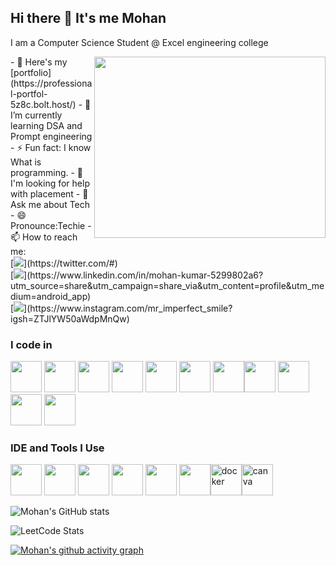 ## Hi there 👋 It's me Mohan

I am a Computer Science Student @ Excel engineering college 


<img align="right" width="370" height="290" src="https://i.pinimg.com/originals/47/f0/34/47f0342cec72b800463bf003eac1257e.gif">
- 🔭 Here's my [portfolio](https://professional-portfol-5z8c.bolt.host/)                                                 
- 🌱 I’m currently learning DSA and Prompt engineering 
- ⚡ Fun fact: I know What is programming.
- 🥱 I'm looking for help with placement 
- 💬 Ask me about Tech
- 😄 Pronounce:Techie
- 📫 How to reach me:
<br /> [<img src="https://img.shields.io/badge/Twitter-1DA1F2?style=for-the-badge&logo=twitter&logoColor=white" />](https://twitter.com/#) <br /> [<img src="https://img.shields.io/badge/LinkedIn-0077B5?style=for-the-badge&logo=linkedin&logoColor=white" />](https://www.linkedin.com/in/mohan-kumar-5299802a6?utm_source=share&utm_campaign=share_via&utm_content=profile&utm_medium=android_app) <br/> [<img src="https://img.shields.io/badge/instagram-d62976?style=for-the-badge&logo=instagram&logoColor=white" />](https://www.instagram.com/mr_imperfect_smile?igsh=ZTJlYW50aWdpMnQw)

### I code in
<img height="50" width="50" src="https://img.icons8.com/color/48/000000/python.png" />  <img height="50" width="50" src="https://img.icons8.com/color/48/000000/c-plus-plus-logo.png" /> <img height="50" width="50" src="https://img.icons8.com/color/48/000000/java-coffee-cup-logo.png" /> <img height="50" width="50" src="https://img.icons8.com/color/48/000000/html-5.png" /> <img height="50" width="50" src="https://img.icons8.com/color/48/000000/css3.png" />  <img height="50" width="50" src="https://img.icons8.com/color/48/000000/bootstrap.png" />
<img height="50" width="50" src="https://img.icons8.com/color/48/000000/javascript.png"/><img height="50" width="50" src="https://img.icons8.com/color/48/000000/react-native.png"/> <img height="50" width="50" src="https://img.icons8.com/color/48/000000/mysql-logo.png"/> <img height="50" width="50" src="https://img.icons8.com/color/48/000000/mongodb.png"/> <img height="50" width="50" src="https://img.icons8.com/color/48/000000/spring-logo.png"/> 

### IDE and Tools I Use
<img height="50" width="50" src="https://img.icons8.com/color/48/000000/visual-studio-code-2019.png"/> <img height="50" width="50" src="https://img.icons8.com/color/48/000000/pycharm.png"/> <img height="50" width="50" src="https://img.icons8.com/color/50/000000/git.png"/> <img height="50" src="https://img.icons8.com/officel/480/null/java-eclipse.png"/> <img height="50" width="50" src="https://img.icons8.com/doodle/48/000000/adobe-photoshop.png"/> <img height="50" width="50" src="https://img.icons8.com/color/48/000000/figma--v1.png"/><img width="50" height="50" src="https://img.icons8.com/color/48/docker.png" alt="docker"/><img width="50" height="50" src="https://img.icons8.com/fluency/50/canva.png" alt="canva"/>



![Mohan's GitHub stats](https://github-readme-stats.vercel.app/api?username=Mohan-Programmer&theme=dark&show_icons=true&&hide=issues,contribs)

![LeetCode Stats](https://leetcard.jacoblin.cool/MK_Hack?theme=dark&font=Roboto%20Slab&ext=contest)

[![Mohan's github activity graph](https://github-readme-activity-graph.vercel.app/graph?username=Mohan-Programmer&bg_color=000000&color=ffffff&line=51f565&point=ffffff&area=true&hide_border=true)](https://github.com/ashutosh00710/github-readme-activity-graph)

<!--
**mohankumart884/mohankumart884** is a ✨ _special_ ✨ repository because its `README.md` (this file) appears on your GitHub profile.


<!--
**Mohan-Programmer/Mohan-Programmer** is a ✨ _special_ ✨ repository because its `README.md` (this file) appears on your GitHub profile.

Here are some ideas to get you started:

- 🔭 I’m currently working on ...
- 🌱 I’m currently learning ...
- 👯 I’m looking to collaborate on ...
- 🤔 I’m looking for help with ...
- 💬 Ask me about ...
- 📫 How to reach me: ...
- 😄 Pronouns: ...
- ⚡ Fun fact: ...
-->
